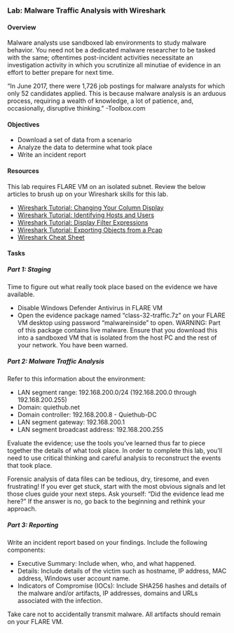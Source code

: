 ### Lab: Malware Traffic Analysis with Wireshark

#### Overview

Malware analysts use sandboxed lab environments to study malware behavior. You need not be a dedicated malware researcher to be tasked with the same; oftentimes post-incident activities necessitate an investigation activity in which you scrutinize all minutiae of evidence in an effort to better prepare for next time.

“In June 2017, there were 1,726 job postings for malware analysts for which only 52 candidates applied. This is because malware analysis is an arduous process, requiring a wealth of knowledge, a lot of patience, and, occasionally, disruptive thinking.” -Toolbox.com

#### Objectives

- Download a set of data from a scenario
- Analyze the data to determine what took place
- Write an incident report

#### Resources

This lab requires FLARE VM on an isolated subnet. Review the below articles to brush up on your Wireshark skills for this lab.

- [Wireshark Tutorial: Changing Your Column Display](https://unit42.paloaltonetworks.com/unit42-customizing-wireshark-changing-column-display/)
- [Wireshark Tutorial: Identifying Hosts and Users](https://unit42.paloaltonetworks.com/using-wireshark-identifying-hosts-and-users/)
- [Wireshark Tutorial: Display Filter Expressions](https://unit42.paloaltonetworks.com/using-wireshark-display-filter-expressions/)
- [Wireshark Tutorial: Exporting Objects from a Pcap](https://unit42.paloaltonetworks.com/using-wireshark-exporting-objects-from-a-pcap/)
- [Wireshark Cheat Sheet](https://cdn.comparitech.com/wp-content/uploads/2019/06/Wireshark-Cheat-Sheet-1.jpg)

#### Tasks

##### Part 1: Staging

Time to figure out what really took place based on the evidence we have available.

- Disable Windows Defender Antivirus in FLARE VM
- Open the evidence package named “class-32-traffic.7z” on your FLARE VM desktop using password “malwareinside” to open.
  WARNING: Part of this package contains live malware. Ensure that you download this into a sandboxed VM that is isolated from the host PC and the rest of your network. You have been warned.

##### Part 2: Malware Traffic Analysis

Refer to this information about the environment:

- LAN segment range: 192.168.200.0/24 (192.168.200.0 through 192.168.200.255)
- Domain: quiethub.net
- Domain controller: 192.168.200.8 - Quiethub-DC
- LAN segment gateway: 192.168.200.1
- LAN segment broadcast address: 192.168.200.255

Evaluate the evidence; use the tools you’ve learned thus far to piece together the details of what took place. In order to complete this lab, you’ll need to use critical thinking and careful analysis to reconstruct the events that took place.

Forensic analysis of data files can be tedious, dry, tiresome, and even frustrating! If you ever get stuck, start with the most obvious signals and let those clues guide your next steps. Ask yourself: “Did the evidence lead me here?” If the answer is no, go back to the beginning and rethink your approach.

##### Part 3: Reporting

Write an incident report based on your findings. Include the following components:

- Executive Summary: Include when, who, and what happened.
- Details: Include details of the victim such as hostname, IP address, MAC address, Windows user account name.
- Indicators of Compromise (IOCs): Include SHA256 hashes and details of the malware and/or artifacts, IP addresses, domains and URLs associated with the infection.

Take care not to accidentally transmit malware. All artifacts should remain on your FLARE VM.
